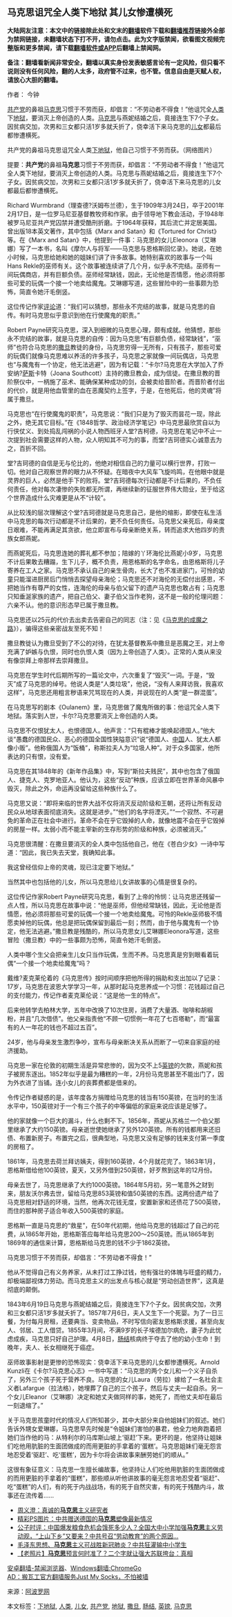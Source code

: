  <h2>马克思诅咒全人类下地狱 其儿女惨遭横死</h2> <p class="notice"><b>大陆网友注意：本文中的链接除此处和文末的<a href="https://github.com/bannedbook/fanqiang" >翻墙</a>软件下载和<a href="https://github.com/killgcd/justmysocks/blob/master/README.md">翻墙推荐</a>链接外全部为禁网链接，未翻墙状态下打不开，请勿点击。此为文字版禁闻，欲看图文视频完整版和更多禁闻，请下载<a href="https://github.com/bannedbook/fanqiang">翻墙软件或APP</a>后翻墙上禁闻网。</p><p>备注：翻墙看新闻非常安全，翻墙以真实身份发表敏感言论有一定风险，但只看不说则没有任何风险，翻的人太多，政府管不过来，也不管。信息自由是天赋人权，请放心大胆的翻墙。</b></p>  <div class="entry"> <p>作者：  今钟</p> <p id="summary"><a href="https://www.bannedbook.org/bnews/tag/%e5%85%b1%e4%ba%a7%e5%85%9a/" class="st_tag internal_tag" rel="tag" title="标签 共产党 下的日志">共产党</a>的鼻祖<span class='wp_keywordlink'><a href="https://www.bannedbook.org/forum2/topic105.html" title="《马克思的成魔之路》" target="_blank">马克思</a></span>习惯于不劳而获，却倡言：“不劳动者不得食！”他诅咒全<a href="https://www.bannedbook.org/bnews/tag/%e4%ba%ba%e7%b1%bb/" class="st_tag internal_tag" rel="tag" title="标签 人类 下的日志">人类</a>下<a href="https://www.bannedbook.org/bnews/tag/%e5%9c%b0%e7%8b%b1/" class="st_tag internal_tag" rel="tag" title="标签 地狱 下的日志">地狱</a>，要消灭上帝创造的人类。<a href="https://www.bannedbook.org/bnews/tag/%e9%a9%ac%e5%85%8b%e6%80%9d/" class="st_tag internal_tag" rel="tag" title="标签 马克思 下的日志">马克思</a>与燕妮结婚之后，竟接连生下7个子女。因贫病交加，次男和三女都只活1岁多就夭折了，侥幸活下来马克思的<a href="https://www.bannedbook.org/bnews/tag/%E5%84%BF%E5%A5%B3/" class="st_tag internal_tag" rel="tag" title="标签 儿女 下的日志">儿女</a>都最后都惨遭横死。</p> <p id="conimg">共产党的鼻祖马克思诅咒全人类<a href="https://www.bannedbook.org/bnews/tag/%e4%b8%8b%e5%9c%b0%e7%8b%b1/" class="st_tag internal_tag" rel="tag" title="标签 下地狱 下的日志">下地狱</a>，他自己习惯于不劳而获。（网络图片）</p> <p>提要：<strong>共产党</strong>的鼻祖<strong>马克思</strong>习惯于不劳而获，却倡言：“不劳动者不得食！”他诅咒全人类下地狱，要消灭上帝创造的人类。马克思与燕妮结婚之后，竟接连生下7个子女。因贫病交加，次男和三女都只活1岁多就夭折了，侥幸活下来马克思的儿女都最后都惨遭横死。</p> <p>Richard Wurmbrand（理查德?沃姆布兰德），生于1909年3月24日，卒于2001年2月17日，是一位罗马尼亚基督教牧师和作家。由于领导地下教会活动，于1948年被罗马尼亚共产党囚禁并遭受酷刑折磨。于1964年获释，其后流亡并定居美国。曾出版18本英文著作，其中包括《Marx and Satan》和《Tortured for Christ》等。在《Marx and Satan》中，他提到一件事：马克思的女儿Eleonora（艾琳娜）写了一本书，名叫《摩尔人与将军——马克思与恩格斯回忆录》。她说，在她小时候，马克思给她和她的姐妹们讲了许多故事。她特别喜欢的故事与一个叫Hans Rekle的巫师有关。这个故事被连续讲了几个月，似乎永不完结。巫师有一间玩偶商店，并有巨额负债。巫师经常缺钱，因此，无论他是否情愿，他必须将那些可爱的玩偶一个接一个地卖给魔鬼。艾琳娜写道，这些冒险中的一些事颇为恐怖，简直令她汗毛倒竖。</p> <p>这位传记作家<span class='wp_keywordlink_affiliate'><a href="https://www.bannedbook.org/bnews/comments/" title="新闻评论" target="_blank">评论</a></span>道：“我们可以猜想，那些永不完结的故事，就是马克思的自传。有时马克思似乎意识到他在行使魔鬼的职责。”</p> <p>Robert Payne研究马克思，深入到细微的马克思心理，颇有成就。他猜想，那些永不完结的故事，就是马克思的自传：因为马克思“有巨额负债，经常缺钱”，“巫师”也符合马克思的<a href="https://www.bannedbook.org/bnews/tag/%E6%92%92%E6%97%A6/" class="st_tag internal_tag" rel="tag" title="标签 撒旦 下的日志">撒旦</a>教徒的身份，马克思穷得一无所有，只有孩子，那些可爱的玩偶们就像马克思难以养活的许多孩子，马克思之家就像一间玩偶店，马克思也“与魔鬼有一个协定，他无法逃避”，因为有记载：“卡尔?马克思在大学加入了乔安纳?<span class='wp_keywordlink'><a href="https://www.bannedbook.org/forum5/topic42.html" title="萨斯、诚信与自救" target="_blank">萨斯</a></span>卡特（Joana Southcott）主持的撒旦教会，成为信徒。在撒旦教的晋阶祭仪中，一柄施了巫术、能确保某种成功的剑，会被卖给晋阶者。而晋阶者付出的代价，就是用他血管里的血在恶魔契约上签字，于是，在他死后，他的灵魂”将属于撒旦。</p> <p>马克思也“在行使魔鬼的职责”，马克思说：“我们只是为了毁灭而昙花一现，除此之外，绝无其它目标。”在《1848哲学、政治经济学笔记》中马克思最欣赏自以为行侠仗义、到处捣乱闯祸的小说人物西班牙人堂?吉柯德，马克思在笔记中不止一次提到社会需要这样的人物，众人明知其不可为的事，而堂?吉珂德实心诚意去为之，百折不回。</p> <p>堂?吉珂德的自信是无与伦比的，他绝对相信自己的力量可以横行世界，打败一切。他对自己观察世界的眼力从不怀疑。在暗夜中大风车飞旋呜鸣，在他眼中就是灵界的巨人，必然是他手下的败将。堂?吉珂德每次行动都是不计后果的，不负任何责任，他对每次凄惨的失败都无所谓，再继续新的征服世界伟大勋业，至于给这个世界造成什么灾难更是从不“计较”。</p>  <p>从比较浅的层次理解这个堂?吉珂德就是马克思自己，是他的缩影，即使在私生活中马克思的每次行动都是不计后果的，更不负任何责任。马克思父亲死后，母亲度日艰难，不能再满足其贪欲，他立即宣布与母亲断绝关系，转而追求大他四岁的贵族女郎燕妮。</p> <p>而燕妮死后，马克思连她的葬礼都不参加；陪嫁的丫环海伦比燕妮小9岁，马克思不计后果敢去糟蹋，生下儿子，概不负责，用恩格斯的名字命名，由恩格斯将儿子寄养在工人之家。马克思不承认自己的亲生骨肉，长大了也不准进家门，可怜的幼童只能溜进厨房后门悄悄去探望母亲海伦；马克思还不对海伦的无偿付出感恩，不把她当作有尊严的女性，连海伦的母亲与伯父留下的遗产马克思也敢占有；马克思只知垂涎家族的遗产，把自己伯父、妻子伯父当作老狗，这不是一般的伦理问题：六亲不认。他的意识形态早已属于撒旦教。</p> <p>马克思还以25元的代价去出卖去告密自己的同志（注：见《<span class='wp_keywordlink'><a href="https://www.bannedbook.org/forum2/topic105.html" title="马克思的成魔之路" target="_blank">马克思的成魔之路</a></span>》），骗得这些亲密战友至死不知！</p> <p>撒旦教徙认为撒旦受到了不公的对待，在犹太基督教系中撒旦是恶魔之王，对上帝充满了妒嫉与仇恨，同时也仇恨人类（因为上帝创造了人类〉。正常的人类从来没有像崇拜上帝那样去崇拜撒旦。</p> <p>马克思在学生时代后期所写的一篇论文中，六次重复了“毁灭”一词。于是，“毁灭”成了马克思的绰号。他说人类是“人类垃圾”，他说，“没有人来拜访我，我喜欢这样”，马克思还用粗言秽语来咒骂现在的人类，并说现在的人类“是一群混蛋”。</p> <p>在马克思写的剧本《Oulanem》里，马克思做了魔鬼所做的事：他诅咒全人类下地狱。落实到人世，卡尔?马克思要消灭上帝创造的人类。</p> <p>马克思不仅恨犹太人，也恨德国人。他声言：“只有棍棒才能唤起德国人。”他大谈“愚蠢的德国民众、恶心的德国全国性狭隘意识”说“德国人、<span class='wp_keywordlink_affiliate'><a href="https://www.bannedbook.org/" title="中国" target="_blank">中国</a></span>人、犹太人都像小贩”。他称俄国人为“饭桶”，称斯拉夫人为“垃圾人种”。对于众多国家，他所表达的只有恨，没有爱。</p> <p>马克思在其1848年的《新年作品集》中，写到“斯拉夫贱民”，其中也包含了俄国人、捷克人、克罗地亚人。他认为，这些“反动”种族，应该立即在世界革命风暴中毁灭，除此之外，命运再没留给这些种族什么了。</p> <p>马克思又说：“即将来临的世界大战不仅将消灭反动阶级和王朝，还将让所有反动民众从地球表面彻底消失。这就是进步。”“他们的名字将湮灭。”“一个寂然、不可避免的革命正在社会中进行。革命不会在乎它毁掉的人命，就像地震不会在乎它毁掉的房屋一样。太弱小而不能主宰新的生存形势的阶级和种族，必须被消灭。”</p>  <p>马克思很清醒：在撒旦要消灭的全人类中包括他自己，他在《苍白少女》一诗中写道：“因此，我已失去天堂，我确知此事。</p> <p>我这曾经信仰上帝的灵魂，现已注定要下地狱。”</p> <p>当然其中也包括他的儿女，所以马克思给儿女讲故事的心情是很复杂的。</p> <p>这位传记作家Robert Payne研究马克思，看到了上帝的怜悯：让马克思还残留一点人性，所以马克思在故事中说：“他是巫师，但他经常缺钱，因此，无论他是否情愿，他必须将那些可爱的玩偶一个接一个地卖给魔鬼。可怜的Rekle巫师极不情愿卖掉他的玩偶，他总是把玩偶保留到最后一刻；然而，由于他与魔鬼有一个协定，他无法逃避。”撒旦教是残酷的，所以马克思女儿艾琳娜Eleonora写道，这些冒险（撒旦教）中的一些事颇为恐怖，简直令她汗毛倒竖。</p> <p>人类中哪个生父会把亲生儿女只当作玩偶，生而不养。马克思真是穷到眼看着玩偶“一个接一个地卖给魔鬼”吗？</p> <p>戴维?麦克莱伦着的《马克思传》按时间顺序把他所得的捐助和支出加以了记录：17岁，马克思在波恩大学学习一年，从那时起马克思养成一个习惯：花钱超过自己的支付能力，传记作者麦克莱伦说：“这是他一生的特点”。</p> <p>后来他转学去柏林大学，五年中改换了10次住房，消费了大量酒、咖啡和胡椒粉，并且“几次借债”。他父亲指责他“不顾一切惯例一年花了七百塔勒”，而“最富有的人一年花的钱也不超过五百”。</p> <p>24岁，他与母亲发生激烈争吵，宣布与母亲断决关系从而断了一切来自家庭的经济援助。</p> <p>马克思一家在伦敦的初期生活是异常悲惨的，因为交不上5<a href="https://www.bannedbook.org/bnews/tag/%E8%8B%B1%E9%95%91/" class="st_tag internal_tag" rel="tag" title="标签 英镑 下的日志">英镑</a>的欠款，燕妮和孩子被房东逐出。1852年似乎是最为糟糕的一年，2月份马克思甚至不能出门了，因为外衣进了当铺。连小女儿的丧葬费都是借来的。</p>  <p>令传记作者疑惑的是，该年度各方捐赠给马克思的钱当有150英镑，在当时的生活水平中，150英镑对于一个有三个孩子的中等偏低的家庭来说应该是足够了。</p> <p>他的家就像一个巨大的漏斗，什么也剩不下。1856年，燕妮从苏格兰一个伯父那里继承了大约150英镑。母亲逝世使她继承了另外120英镑。所有的钱都用来还旧债、布置新房子。布置完之后，很典型地，马克思又没有足够的钱来支付第一季度的房租了。</p> <p>1861年，马克思去荷兰拜访姨夫，得到160英镑，4个月就花完了。1863年1月，恩格斯借给他100英镑，夏天，又另外借到250英镑，好歹熬到这年的12月份。</p> <p>母亲去世了，马克思继承了大约1000英镑。1864年5月初，另一笔意外之财到来，朋友沃尔弗去世，留给马克思853英镑和值50英镑的东西。这两份遗产给了马克思相对舒适的环境，当然，他再次花钱无度，安置新家和还债花了500英镑，而住的那种房子适合年收入500英镑的家庭。</p> <p>恩格斯一直是马克思的“救星”，在50年代初期，他给马克思的钱超过了自己的花费，从1865年开始，恩格斯答应每年给马克思200～250英镑。而从1865年到1869年的通信来计算，恩格斯给马克思的钱不少于1862英镑。</p> <p>马克思习惯于不劳而获，却倡言：“不劳动者不得食！”</p> <p>他从不觉得自己有义务养家，从未打过工挣过钱，他有强壮的体魄与旺盛的精力，却极端鄙视体力劳动。而马克思主义的出发点与核心就是“劳动创造世界”，这真是彻底的颠倒。</p> <p>1843年6月19日马克思与燕妮结婚之后，竟接连生下7个子女。因贫病交加，次男和三女都只活1岁多就夭折了。1857年7月6日，夫人又生下一个死婴。为了一日三餐，为付每月房租，还要典当、变卖物品，不时写信向密友恩格斯求援，甚至向友人、邻居、工人借贷。1855年3月间，不满9岁的长子埃德加尔病危，妻子为此忧虑成疾，马克思只好自己护理。4月8日，<a href="https://www.bannedbook.org/bnews/tag/%e8%82%a0%e7%bb%93/" class="st_tag internal_tag" rel="tag" title="标签 肠结 下的日志">肠结</a>核病终于夺去了他的幼小生命！到晚年，夫人、长女相继死于癌症。</p> <p>巫师故事影射是更惨的恐怖现实：侥幸活下来马克思的儿女都惨遭横死。Arnold Kunzli在《卡尔?马克思心志》一书中写道：“马克思的两个女儿和一个义子自杀了，另外三个孩子死于营养不良。马克思的女儿Laura（劳拉）嫁给了一名社会主义者Lafargue（拉法格），她埋葬了自己的三个孩子，然后与丈夫一起自杀。另一个女儿Eleanor（艾琳娜）决定和她丈夫做同样的事，她死了，而他丈夫却在最后一刻退缩了。”</p>  <p>关于马克思孩童时代的情况人们所知甚少，其中大部分来自他姐妹们的叙述。她们告诉外甥女爱琳娜，马克思早先时候是“令姐妹们害怕的暴君，他全力地奔跑着把她们当作他的马：从特利尔的马库斯山坡上‘驱赶’下来。更坏的是，他坚持让姐妹们吃他用肮脏的生面团做成的而用更脏的手拿着的‘蛋糕’。马克思姐妹们毫无怨言地忍受着‘驱赶’、吃‘蛋糕’，因为卡尔将会讲故事来酬劳她们的顺从。”</p> <p>这很有象征意义：马克思一生擅长编故事，他坚持让人们吃他用肮脏的生面团做成的而用更脏的手拿着的“蛋糕”，那些顺从听他讲故事的毫无怨言地忍受着“驱赶”、吃“蛋糕”的人们，有的死于内战战场，有的死于自然灾害，有的死于残酷内斗，故事还在流传着……</p> <ul class='op-related-articles' title='相关阅读'> <li><a href='https://www.bannedbook.org/bnews/baitai/20200412/1310959.html' target='_blank'>周义澄：真诚的<b>马克思</b>主义研究者</a></li> <li><a href='https://www.bannedbook.org/bnews/cbnews/20200412/1310623.html' target='_blank'>精彩PS图片：中共赠送德国的<b>马克思</b>塑像最新情况</a></li> <li><a href='https://www.bannedbook.org/bnews/bannedvideo/20200401/1304206.html' target='_blank'>公子时评：中国爆发粮食危机会饿死多少人？全国大中小学加强<b>马克思</b>主义劳动观，“上山下乡”又要来？中共号召“劳动教育”的两个原因... </a></li> <li><a href='https://www.bannedbook.org/bnews/headline/20200313/1293231.html' target='_blank'>毛泽东思想、<b>马克思</b>主义可战胜新冠肺炎？中共狂灌输中小学生</a></li> <li><a href='https://www.bannedbook.org/bnews/lifebaike/20200121/1262424.html' target='_blank'>【老照片】<b>马克思</b>预言何时准了？二个字就让强大苏联垮台：真相</a></li> </ul> <div class="texttj"> <a href="https://github.com/bannedbook/fanqiang/wiki/%E5%AE%89%E5%8D%93%E7%BF%BB%E5%A2%99-%E7%A6%81%E9%97%BB%E6%B5%8F%E8%A7%88%E5%99%A8" target="_blank">安卓翻墙-禁闻浏览器</a>、<a href="https://github.com/bannedbook/fanqiang/wiki/Chrome%E4%B8%80%E9%94%AE%E7%BF%BB%E5%A2%99%E5%8C%85" target="_blank">Windows翻墙:ChromeGo</a><br/> <a href="https://github.com/killgcd/justmysocks/blob/master/README.md" target="_blank">AD：搬瓦工官方翻墙服务Just My Socks，不怕被墙</a> </div><p> 来源：<a href="https://www.aboluowang.com/2020/0421/1440046.html" target="_blank">阿波罗网</a> </p><a name='sharetosocial'></a>           </div><!--END ENTRY--> <div class="postfooter"> <div>本文标签：<a href="https://www.bannedbook.org/bnews/tag/%e4%b8%8b%e5%9c%b0%e7%8b%b1/" rel="tag">下地狱</a>, <a href="https://www.bannedbook.org/bnews/tag/%e4%ba%ba%e7%b1%bb/" rel="tag">人类</a>, <a href="https://www.bannedbook.org/bnews/tag/%E5%84%BF%E5%A5%B3/" rel="tag">儿女</a>, <a href="https://www.bannedbook.org/bnews/tag/%e5%85%b1%e4%ba%a7%e5%85%9a/" rel="tag">共产党</a>, <a href="https://www.bannedbook.org/bnews/tag/%e5%9c%b0%e7%8b%b1/" rel="tag">地狱</a>, <a href="https://www.bannedbook.org/bnews/tag/%E6%92%92%E6%97%A6/" rel="tag">撒旦</a>, <a href="https://www.bannedbook.org/bnews/tag/%e8%82%a0%e7%bb%93/" rel="tag">肠结</a>, <a href="https://www.bannedbook.org/bnews/tag/%E8%8B%B1%E9%95%91/" rel="tag">英镑</a>, <a href="https://www.bannedbook.org/bnews/tag/%e9%a9%ac%e5%85%8b%e6%80%9d/" rel="tag">马克思</a></div>  </div><!--END POSTFOOTER--> 